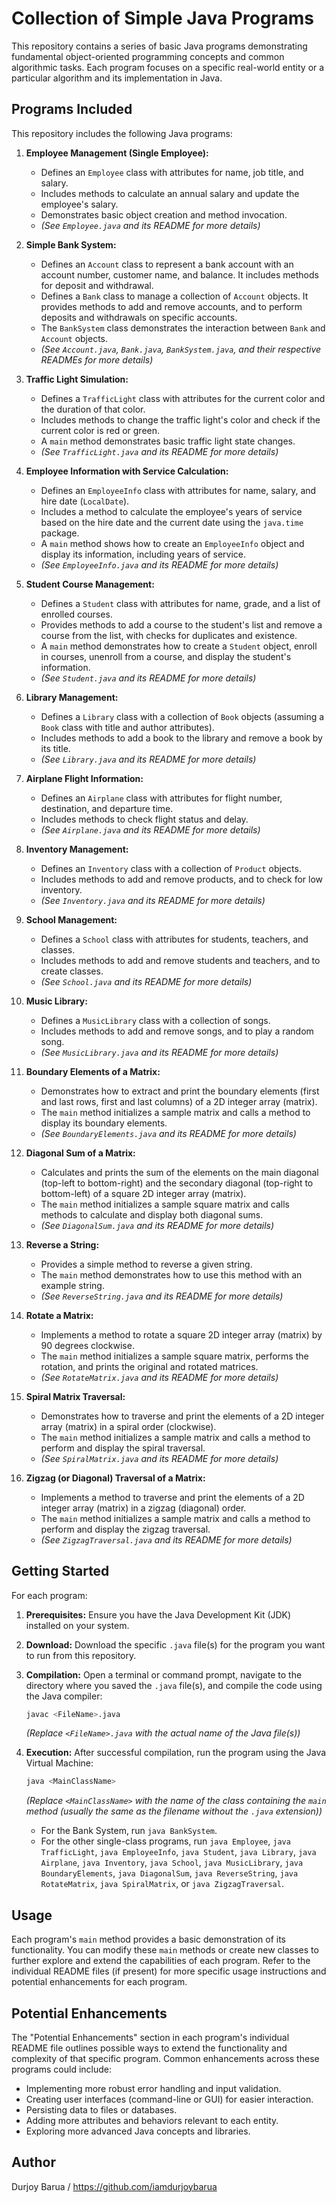 # Collection of Simple Java Programs

This repository contains a series of basic Java programs demonstrating fundamental object-oriented programming concepts and common algorithmic tasks. Each program focuses on a specific real-world entity or a particular algorithm and its implementation in Java.

## Programs Included

This repository includes the following Java programs:

1.  **Employee Management (Single Employee):**
    * Defines an `Employee` class with attributes for name, job title, and salary.
    * Includes methods to calculate an annual salary and update the employee's salary.
    * Demonstrates basic object creation and method invocation.
    * *(See `Employee.java` and its README for more details)*

2.  **Simple Bank System:**
    * Defines an `Account` class to represent a bank account with an account number, customer name, and balance. It includes methods for deposit and withdrawal.
    * Defines a `Bank` class to manage a collection of `Account` objects. It provides methods to add and remove accounts, and to perform deposits and withdrawals on specific accounts.
    * The `BankSystem` class demonstrates the interaction between `Bank` and `Account` objects.
    * *(See `Account.java`, `Bank.java`, `BankSystem.java`, and their respective READMEs for more details)*

3.  **Traffic Light Simulation:**
    * Defines a `TrafficLight` class with attributes for the current color and the duration of that color.
    * Includes methods to change the traffic light's color and check if the current color is red or green.
    * A `main` method demonstrates basic traffic light state changes.
    * *(See `TrafficLight.java` and its README for more details)*

4.  **Employee Information with Service Calculation:**
    * Defines an `EmployeeInfo` class with attributes for name, salary, and hire date (`LocalDate`).
    * Includes a method to calculate the employee's years of service based on the hire date and the current date using the `java.time` package.
    * A `main` method shows how to create an `EmployeeInfo` object and display its information, including years of service.
    * *(See `EmployeeInfo.java` and its README for more details)*

5.  **Student Course Management:**
    * Defines a `Student` class with attributes for name, grade, and a list of enrolled courses.
    * Provides methods to add a course to the student's list and remove a course from the list, with checks for duplicates and existence.
    * A `main` method demonstrates how to create a `Student` object, enroll in courses, unenroll from a course, and display the student's information.
    * *(See `Student.java` and its README for more details)*

6.  **Library Management:**
    * Defines a `Library` class with a collection of `Book` objects (assuming a `Book` class with title and author attributes).
    * Includes methods to add a book to the library and remove a book by its title.
    * *(See `Library.java` and its README for more details)*

7.  **Airplane Flight Information:**
    * Defines an `Airplane` class with attributes for flight number, destination, and departure time.
    * Includes methods to check flight status and delay.
    * *(See `Airplane.java` and its README for more details)*

8.  **Inventory Management:**
    * Defines an `Inventory` class with a collection of `Product` objects.
    * Includes methods to add and remove products, and to check for low inventory.
    * *(See `Inventory.java` and its README for more details)*

9.  **School Management:**
    * Defines a `School` class with attributes for students, teachers, and classes.
    * Includes methods to add and remove students and teachers, and to create classes.
    * *(See `School.java` and its README for more details)*

10. **Music Library:**
    * Defines a `MusicLibrary` class with a collection of songs.
    * Includes methods to add and remove songs, and to play a random song.
    * *(See `MusicLibrary.java` and its README for more details)*

11. **Boundary Elements of a Matrix:**
    * Demonstrates how to extract and print the boundary elements (first and last rows, first and last columns) of a 2D integer array (matrix).
    * The `main` method initializes a sample matrix and calls a method to display its boundary elements.
    * *(See `BoundaryElements.java` and its README for more details)*

12. **Diagonal Sum of a Matrix:**
    * Calculates and prints the sum of the elements on the main diagonal (top-left to bottom-right) and the secondary diagonal (top-right to bottom-left) of a square 2D integer array (matrix).
    * The `main` method initializes a sample square matrix and calls methods to calculate and display both diagonal sums.
    * *(See `DiagonalSum.java` and its README for more details)*

13. **Reverse a String:**
    * Provides a simple method to reverse a given string.
    * The `main` method demonstrates how to use this method with an example string.
    * *(See `ReverseString.java` and its README for more details)*

14. **Rotate a Matrix:**
    * Implements a method to rotate a square 2D integer array (matrix) by 90 degrees clockwise.
    * The `main` method initializes a sample square matrix, performs the rotation, and prints the original and rotated matrices.
    * *(See `RotateMatrix.java` and its README for more details)*

15. **Spiral Matrix Traversal:**
    * Demonstrates how to traverse and print the elements of a 2D integer array (matrix) in a spiral order (clockwise).
    * The `main` method initializes a sample matrix and calls a method to perform and display the spiral traversal.
    * *(See `SpiralMatrix.java` and its README for more details)*

16. **Zigzag (or Diagonal) Traversal of a Matrix:**
    * Implements a method to traverse and print the elements of a 2D integer array (matrix) in a zigzag (diagonal) order.
    * The `main` method initializes a sample matrix and calls a method to perform and display the zigzag traversal.
    * *(See `ZigzagTraversal.java` and its README for more details)*

## Getting Started

For each program:

1.  **Prerequisites:** Ensure you have the Java Development Kit (JDK) installed on your system.
2.  **Download:** Download the specific `.java` file(s) for the program you want to run from this repository.
3.  **Compilation:** Open a terminal or command prompt, navigate to the directory where you saved the `.java` file(s), and compile the code using the Java compiler:
    ```bash
    javac <FileName>.java
    ```
    *(Replace `<FileName>.java` with the actual name of the Java file(s))*
4.  **Execution:** After successful compilation, run the program using the Java Virtual Machine:
    ```bash
    java <MainClassName>
    ```
    *(Replace `<MainClassName>` with the name of the class containing the `main` method (usually the same as the filename without the `.java` extension))*

    * For the Bank System, run `java BankSystem`.
    * For the other single-class programs, run `java Employee`, `java TrafficLight`, `java EmployeeInfo`, `java Student`, `java Library`, `java Airplane`, `java Inventory`, `java School`, `java MusicLibrary`, `java BoundaryElements`, `java DiagonalSum`, `java ReverseString`, `java RotateMatrix`, `java SpiralMatrix`, or `java ZigzagTraversal`.

## Usage

Each program's `main` method provides a basic demonstration of its functionality. You can modify these `main` methods or create new classes to further explore and extend the capabilities of each program. Refer to the individual README files (if present) for more specific usage instructions and potential enhancements for each program.

## Potential Enhancements

The "Potential Enhancements" section in each program's individual README file outlines possible ways to extend the functionality and complexity of that specific program. Common enhancements across these programs could include:

* Implementing more robust error handling and input validation.
* Creating user interfaces (command-line or GUI) for easier interaction.
* Persisting data to files or databases.
* Adding more attributes and behaviors relevant to each entity.
* Exploring more advanced Java concepts and libraries.

## Author

Durjoy Barua / https://github.com/iamdurjoybarua
